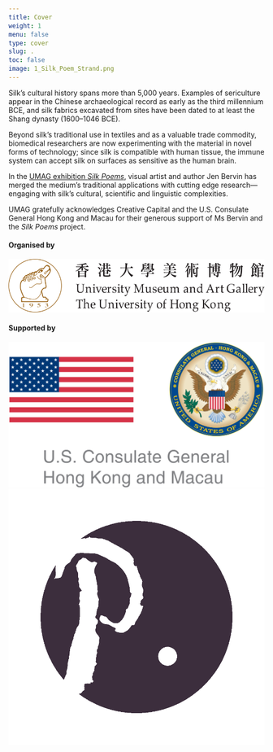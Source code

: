 ```yaml
---
title: Cover
weight: 1
menu: false
type: cover
slug: .
toc: false
image: 1_Silk_Poem_Strand.png
---
```


Silk’s cultural history spans more than 5,000 years. Examples of sericulture appear in the Chinese archaeological record as early as the third millennium BCE, and silk fabrics excavated from sites have been dated to at least the Shang dynasty (1600–1046 BCE).

Beyond silk’s traditional use in textiles and as a valuable trade commodity, biomedical researchers are now experimenting with the material in novel forms of technology; since silk is compatible with human tissue, the immune system can accept silk on surfaces as sensitive as the human brain.

In the [UMAG exhibition *Silk Poems*](https://www.umag.hku.hk/en/exhibition_detail.php?id=1642023), visual artist and author Jen Bervin has merged the medium’s traditional applications with cutting edge research—engaging with silk’s cultural, scientific and linguistic complexities.

UMAG gratefully acknowledges Creative Capital and the U.S. Consulate General Hong Kong and Macau for their generous support of Ms Bervin and the *Silk Poems* project.

<div class="credits">
  <div class="organiser">
    <h4>Organised by</h4>
    <img id="UMAG" class="" src="./img/contributors/HKUMAG_logo.png" alt="HKUMAG">
  </div>
  <div class="supporter">
    <h4>Supported by</h4>
    <img id="USGC" class="" src="./img/contributors/US_consulate_logo.png" alt="USGC">
    <img id="IPNHK" class="" src="./img/contributors/IPNHK-LOGO.png" alt="IPNHK">
  </div>
</div>
